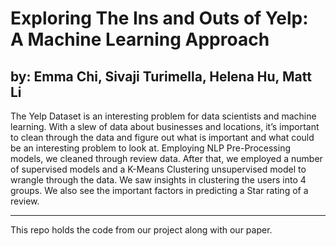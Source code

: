 # Exploring The Ins and Outs of Yelp: A Machine Learning Approach

## by: Emma Chi, Sivaji Turimella, Helena Hu, Matt Li

The Yelp Dataset is an interesting problem for data scientists and machine learning. With
a slew of data about businesses and locations, it’s important to clean through the data and
figure out what is important and what could be an interesting problem to look at. Employing
NLP Pre-Processing models, we cleaned through review data. After that, we employed a
number of supervised models and a K-Means Clustering unsupervised model to wrangle
through the data. We saw insights in clustering the users into 4 groups. We also see the
important factors in predicting a Star rating of a review.

---

This repo holds the code from our project along with our paper. 
